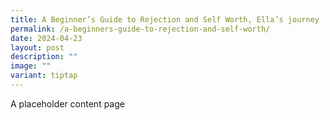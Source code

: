 ```yaml
---
title: A Beginner’s Guide to Rejection and Self Worth, Ella’s journey
permalink: /a-beginners-guide-to-rejection-and-self-worth/
date: 2024-04-23
layout: post
description: ""
image: ""
variant: tiptap
---
```

<p>A placeholder content page</p>